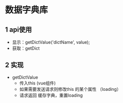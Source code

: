 # 数据字典库

## 1 api使用
- 显示：getDictValue('dictName', value);
- 获取：getDict

## 2 实现
- getDictValue 
  - 传入this (vue组件)
  - 如果需要发送请求则修改this 的某个属性 （loading）
  - 请求返回 缓存字典，重置loading